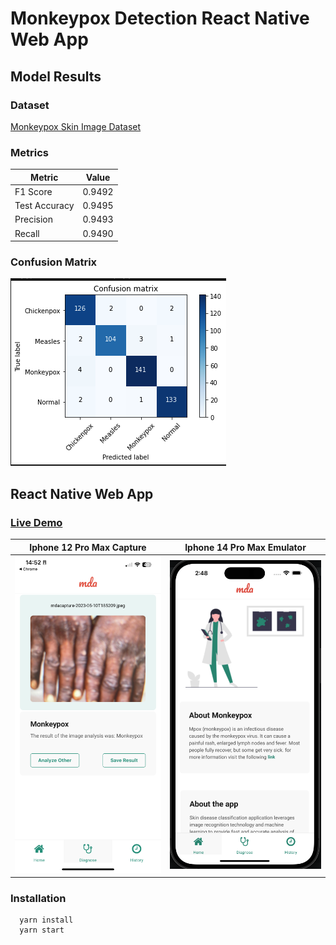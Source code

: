# Monkeypox Detection React Native Web App

## Model Results

### Dataset

[Monkeypox Skin Image Dataset](https://www.kaggle.com/datasets/dipuiucse/monkeypoxskinimagedataset)

### Metrics

| Metric        | Value  |
| ------------- | ------ |
| F1 Score      | 0.9492 |
| Test Accuracy | 0.9495 |
| Precision     | 0.9493 |
| Recall        | 0.9490 |

### Confusion Matrix

![Confusion Matrix](/images/confusion-matrix.png)

## React Native Web App

### [Live Demo](https://monkeypox-detection-app.netlify.app)

|  Iphone 12 Pro Max Capture   |  Iphone 14 Pro Max Emulator  |
| :--------------------------: | :--------------------------: |
| ![](/images/thumbnail-1.png) | ![](/images/thumbnail-2.png) |

### Installation

```
  yarn install
  yarn start
```
